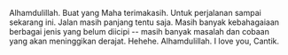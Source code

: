 Alhamdulillah. Buat yang Maha terimakasih. Untuk perjalanan sampai sekarang ini. Jalan masih panjang tentu saja. Masih banyak kebahagaiaan berbagai jenis yang belum diicipi -- masih banyak masalah dan cobaan yang akan meninggikan derajat. Hehehe. Alhamdulillah. I love you, Cantik.
